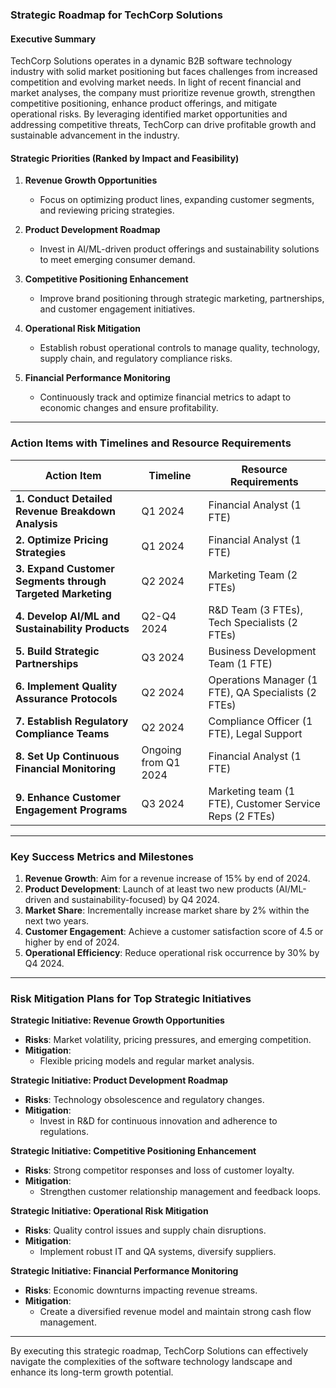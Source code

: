 ### Strategic Roadmap for TechCorp Solutions

#### Executive Summary
TechCorp Solutions operates in a dynamic B2B software technology industry with solid market positioning but faces challenges from increased competition and evolving market needs. In light of recent financial and market analyses, the company must prioritize revenue growth, strengthen competitive positioning, enhance product offerings, and mitigate operational risks. By leveraging identified market opportunities and addressing competitive threats, TechCorp can drive profitable growth and sustainable advancement in the industry.

#### Strategic Priorities (Ranked by Impact and Feasibility)

1. **Revenue Growth Opportunities**
   - Focus on optimizing product lines, expanding customer segments, and reviewing pricing strategies.

2. **Product Development Roadmap**
   - Invest in AI/ML-driven product offerings and sustainability solutions to meet emerging consumer demand.

3. **Competitive Positioning Enhancement**
   - Improve brand positioning through strategic marketing, partnerships, and customer engagement initiatives.

4. **Operational Risk Mitigation**
   - Establish robust operational controls to manage quality, technology, supply chain, and regulatory compliance risks.

5. **Financial Performance Monitoring**
   - Continuously track and optimize financial metrics to adapt to economic changes and ensure profitability.

---

### Action Items with Timelines and Resource Requirements

| **Action Item**                                         | **Timeline**         | **Resource Requirements**                |
|--------------------------------------------------------|----------------------|------------------------------------------|
| **1. Conduct Detailed Revenue Breakdown Analysis**     | Q1 2024              | Financial Analyst (1 FTE)               |
| **2. Optimize Pricing Strategies**                      | Q1 2024              | Financial Analyst (1 FTE)               |
| **3. Expand Customer Segments through Targeted Marketing** | Q2 2024              | Marketing Team (2 FTEs)                  |
| **4. Develop AI/ML and Sustainability Products**       | Q2-Q4 2024           | R&D Team (3 FTEs), Tech Specialists (2 FTEs) |
| **5. Build Strategic Partnerships**                     | Q3 2024              | Business Development Team (1 FTE)       |
| **6. Implement Quality Assurance Protocols**            | Q2 2024              | Operations Manager (1 FTE), QA Specialists (2 FTEs) |
| **7. Establish Regulatory Compliance Teams**            | Q2 2024              | Compliance Officer (1 FTE), Legal Support |
| **8. Set Up Continuous Financial Monitoring**           | Ongoing from Q1 2024 | Financial Analyst (1 FTE)               |
| **9. Enhance Customer Engagement Programs**             | Q3 2024              | Marketing team (1 FTE), Customer Service Reps (2 FTEs) |

---

### Key Success Metrics and Milestones

1. **Revenue Growth**: Aim for a revenue increase of 15% by end of 2024.
2. **Product Development**: Launch of at least two new products (AI/ML-driven and sustainability-focused) by Q4 2024.
3. **Market Share**: Incrementally increase market share by 2% within the next two years.
4. **Customer Engagement**: Achieve a customer satisfaction score of 4.5 or higher by end of 2024.
5. **Operational Efficiency**: Reduce operational risk occurrence by 30% by Q4 2024.

---

### Risk Mitigation Plans for Top Strategic Initiatives

**Strategic Initiative: Revenue Growth Opportunities**
- **Risks**: Market volatility, pricing pressures, and emerging competition.
- **Mitigation**:
  - Flexible pricing models and regular market analysis.

**Strategic Initiative: Product Development Roadmap**
- **Risks**: Technology obsolescence and regulatory changes.
- **Mitigation**:
  - Invest in R&D for continuous innovation and adherence to regulations.

**Strategic Initiative: Competitive Positioning Enhancement**
- **Risks**: Strong competitor responses and loss of customer loyalty.
- **Mitigation**:
  - Strengthen customer relationship management and feedback loops.

**Strategic Initiative: Operational Risk Mitigation**
- **Risks**: Quality control issues and supply chain disruptions.
- **Mitigation**:
  - Implement robust IT and QA systems, diversify suppliers.

**Strategic Initiative: Financial Performance Monitoring**
- **Risks**: Economic downturns impacting revenue streams.
- **Mitigation**:
  - Create a diversified revenue model and maintain strong cash flow management.

---

By executing this strategic roadmap, TechCorp Solutions can effectively navigate the complexities of the software technology landscape and enhance its long-term growth potential.